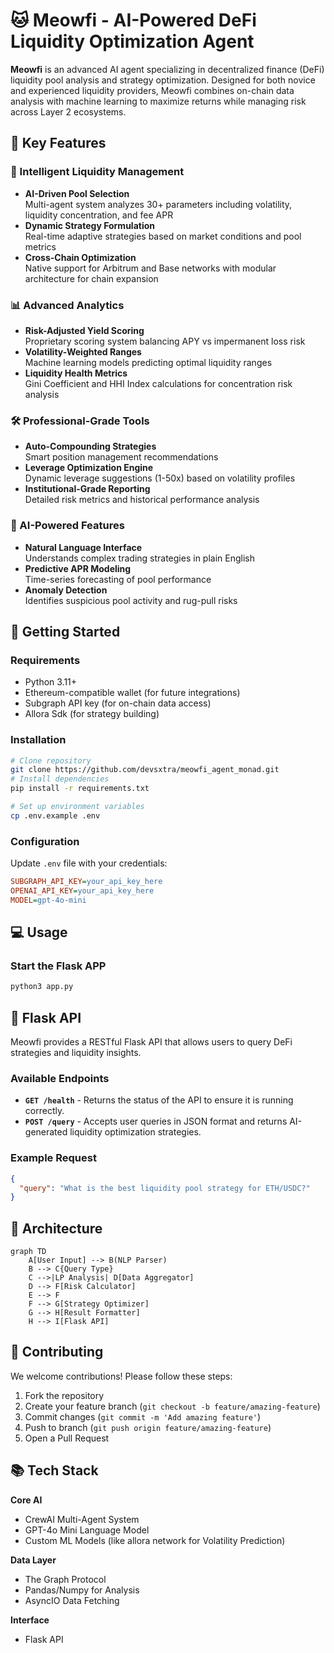# 🐱 Meowfi - AI-Powered DeFi Liquidity Optimization Agent

**Meowfi** is an advanced AI agent specializing in decentralized finance (DeFi) liquidity pool analysis and strategy optimization. Designed for both novice and experienced liquidity providers, Meowfi combines on-chain data analysis with machine learning to maximize returns while managing risk across Layer 2 ecosystems.

## 🌟 Key Features

### 🧠 Intelligent Liquidity Management
- **AI-Driven Pool Selection**  
  Multi-agent system analyzes 30+ parameters including volatility, liquidity concentration, and fee APR
- **Dynamic Strategy Formulation**  
  Real-time adaptive strategies based on market conditions and pool metrics
- **Cross-Chain Optimization**  
  Native support for Arbitrum and Base networks with modular architecture for chain expansion

### 📊 Advanced Analytics
- **Risk-Adjusted Yield Scoring**  
  Proprietary scoring system balancing APY vs impermanent loss risk
- **Volatility-Weighted Ranges**  
  Machine learning models predicting optimal liquidity ranges
- **Liquidity Health Metrics**  
  Gini Coefficient and HHI Index calculations for concentration risk analysis

### 🛠️ Professional-Grade Tools
- **Auto-Compounding Strategies**  
  Smart position management recommendations
- **Leverage Optimization Engine**  
  Dynamic leverage suggestions (1-50x) based on volatility profiles
- **Institutional-Grade Reporting**  
  Detailed risk metrics and historical performance analysis

### 🤖 AI-Powered Features
- **Natural Language Interface**  
  Understands complex trading strategies in plain English
- **Predictive APR Modeling**  
  Time-series forecasting of pool performance
- **Anomaly Detection**  
  Identifies suspicious pool activity and rug-pull risks

## 🚀 Getting Started

### Requirements
- Python 3.11+
- Ethereum-compatible wallet (for future integrations)
- Subgraph API key (for on-chain data access)
- Allora Sdk (for strategy building)

### Installation
```bash
# Clone repository
git clone https://github.com/devsxtra/meowfi_agent_monad.git
# Install dependencies
pip install -r requirements.txt

# Set up environment variables
cp .env.example .env
```

### Configuration
Update `.env` file with your credentials:
```ini
SUBGRAPH_API_KEY=your_api_key_here
OPENAI_API_KEY=your_api_key_here
MODEL=gpt-4o-mini

```
## 💻 Usage

### Start the Flask APP
```bash
python3 app.py
```
## 💪 Flask API

Meowfi provides a RESTful Flask API that allows users to query DeFi strategies and liquidity insights. 

### Available Endpoints

- **`GET /health`** - Returns the status of the API to ensure it is running correctly.
- **`POST /query`** - Accepts user queries in JSON format and returns AI-generated liquidity optimization strategies.

### Example Request

```json
{
  "query": "What is the best liquidity pool strategy for ETH/USDC?"
}
```

## 🧩 Architecture

```mermaid
graph TD
    A[User Input] --> B(NLP Parser)
    B --> C{Query Type}
    C -->|LP Analysis| D[Data Aggregator]
    D --> F[Risk Calculator]
    E --> F
    F --> G[Strategy Optimizer]
    G --> H[Result Formatter]
    H --> I[Flask API]
```

## 🤝 Contributing

We welcome contributions! Please follow these steps:
1. Fork the repository
2. Create your feature branch (`git checkout -b feature/amazing-feature`)
3. Commit changes (`git commit -m 'Add amazing feature'`)
4. Push to branch (`git push origin feature/amazing-feature`)
5. Open a Pull Request

## 📚 Tech Stack

**Core AI**  
- CrewAI Multi-Agent System
- GPT-4o Mini Language Model
- Custom ML Models (like allora network for Volatility Prediction)

**Data Layer**  
- The Graph Protocol
- Pandas/Numpy for Analysis
- AsyncIO Data Fetching

**Interface**  
- Flask API

